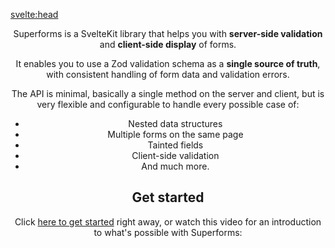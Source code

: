 <script lang="ts">
	import Header from './Header.svelte'
	import Youtube from '$lib/Youtube.svelte'
</script>

<svelte:head>

<title>Superforms for SvelteKit</title>
</svelte:head>

<Header />

Superforms is a SvelteKit library that helps you with **server-side validation** and **client-side display** of forms.

It enables you to use a Zod validation schema as a **single source of truth**, with consistent handling of form data and validation errors.

The API is minimal, basically a single method on the server and client, but is very flexible and configurable to handle every possible case of:

- Nested data structures
- Multiple forms on the same page
- Tainted fields
- Client-side validation
- And much more.

## Get started

Click <a href="/get-started">here to get started</a> right away, or watch this video for an introduction to what's possible with Superforms:

<Youtube id="MiKzH3kcVfs" />
